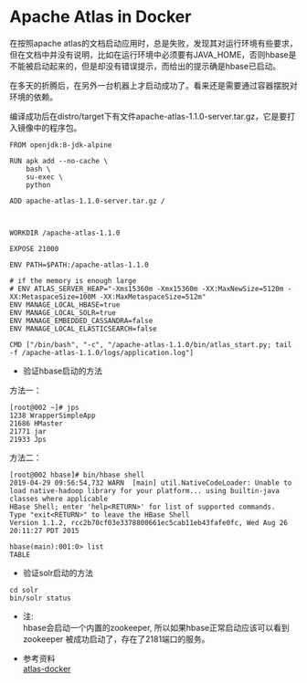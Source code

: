 # Apache Atlas in Docker

在按照apache atlas的文档启动应用时，总是失败，发现其对运行环境有些要求，但在文档中并没有说明，比如在运行环境中必须要有JAVA_HOME，否则hbase是不能被启动起来的，但是却没有错误提示，而给出的提示确是hbase已启动。

在多天的折腾后，在另外一台机器上才启动成功了。看来还是需要通过容器摆脱对环境的依赖。

编译成功后在distro/target下有文件apache-atlas-1.1.0-server.tar.gz，它是要打入镜像中的程序包。

````
FROM openjdk:8-jdk-alpine

RUN apk add --no-cache \
    bash \
    su-exec \
    python

ADD apache-atlas-1.1.0-server.tar.gz /



WORKDIR /apache-atlas-1.1.0

EXPOSE 21000

ENV PATH=$PATH:/apache-atlas-1.1.0

# if the memory is enough large
# ENV ATLAS_SERVER_HEAP="-Xms15360m -Xmx15360m -XX:MaxNewSize=5120m -XX:MetaspaceSize=100M -XX:MaxMetaspaceSize=512m"
ENV MANAGE_LOCAL_HBASE=true
ENV MANAGE_LOCAL_SOLR=true
ENV MANAGE_EMBEDDED_CASSANDRA=false
ENV MANAGE_LOCAL_ELASTICSEARCH=false

CMD ["/bin/bash", "-c", "/apache-atlas-1.1.0/bin/atlas_start.py; tail -f /apache-atlas-1.1.0/logs/application.log"]
````




- 验证hbase启动的方法

方法一：
````
[root@002 ~]# jps
1238 WrapperSimpleApp
21686 HMaster
21771 jar
21933 Jps

````

方法二：

````
[root@002 hbase]# bin/hbase shell
2019-04-29 09:56:54,732 WARN  [main] util.NativeCodeLoader: Unable to load native-hadoop library for your platform... using builtin-java classes where applicable
HBase Shell; enter 'help<RETURN>' for list of supported commands.
Type "exit<RETURN>" to leave the HBase Shell
Version 1.1.2, rcc2b70cf03e3378800661ec5cab11eb43fafe0fc, Wed Aug 26 20:11:27 PDT 2015

hbase(main):001:0> list
TABLE 

````


- 验证solr启动的方法

````
cd solr
bin/solr status

````

* 注:     
hbase会启动一个内置的zookeeper, 所以如果hbase正常启动应该可以看到zookeeper 被成功启动了，存在了2181端口的服务。

- 参考资料    
[atlas-docker](https://github.com/michalmiklas/atlas-docker)  


